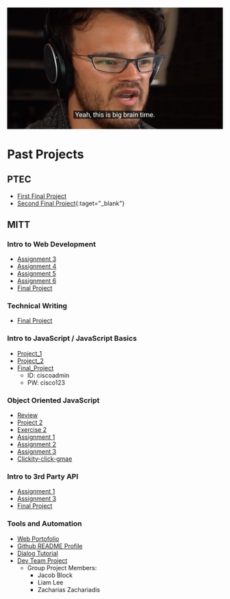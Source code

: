 ![Its Big Brain Time](assets/bigbraintime.jpg "Its Big Brain Time")

# Past Projects

## PTEC
- [First Final Project](https://liam-lee-66.github.io/CyberLife-Website-After-edit-Mark-booster-/index.html)
- [Second Final Project](https://liam-lee-66.github.io/MemoryExpress-Website/){:taget="_blank"}

## MITT 
### Intro to Web Development
- [Assignment 3](https://liam-lee-66.github.io/itwd/Lee_Liam_Assignment_3/index.html)
- [Assignment 4](https://liam-lee-66.github.io/itwd/Lee_Liam_Assignment_4/index.html)
- [Assignment 5](https://liam-lee-66.github.io/itwd/Lee_Liam_Assignment_5/index.html)
- [Assignment 6](https://liam-lee-66.github.io/itwd/Lee_Liam_Assignment_6/index.html)
- [Final Project](https://liam-lee-66.github.io/itwd/Final_Project/index.html)

### Technical Writing 
- [Final Project](https://liam-lee-66.github.io/SD160-Techinical-Writing-Skills---Final-Project-Portofolio/)

### Intro to JavaScript / JavaScript Basics
- [Project_1](https://liam-lee-66.github.io/jsb/Project-1/index.html)
- [Project_2](https://liam-lee-66.github.io/jsb/Project-2/index.html)
- [Final_Project](https://liam-lee-66.github.io/jsb/Final-project/index.html)
    - ID: ciscoadmin
    - PW: cisco123

### Object Oriented JavaScript
- [Review](https://liam-lee-66.github.io/oojs/Liam_Lee_oojs_review/index.html)
- [Project 2](https://liam-lee-66.github.io/oojs/Liam_Lee_oojs_project_2/index.html)
- [Exercise 2](https://liam-lee-66.github.io/oojs/Liam_Lee_oojs_exercise_2/index.html)
- [Assignment 1](https://liam-lee-66.github.io/oojs/Liam_Lee_oojs_assignment_1/index.html)
- [Assignment 2](https://liam-lee-66.github.io/oojs/Liam_Lee_oojs_assignment_2/index.html)
- [Assignment 3](https://liam-lee-66.github.io/oojs/Liam_Lee_oojs_assignment_3/index.html)
- [Clickity-click-gmae](https://liam-lee-66.github.io/Clickity-click-gmae/)

### Intro to 3rd Party API
- [Assignment 1](https://liam-lee-66.github.io/itpa/Liam_Lee_itpa_assignment_1/index.html)
- [Assignment 3](https://liam-lee-66.github.io/itpa/Liam_Lee_itpa_assignment_3/index.html)
- [Final Project](https://liam-lee-66.github.io/itpa/Final_Project/index.html)

### Tools and Automation
- [Web Portofolio](https://liam-lee-66.github.io/WebDevPortofolio/index.html)
- [Github README Profile](https://github.com/Liam-Lee-66/Liam-Lee-66)
- [Dialog Tutorial](https://github.com/Liam-Lee-66/dialogTutorial)
- [Dev Team Project](https://zack-z23.github.io/Dev-Team/)
    - Group Project Members:
        - Jacob Block
        - Liam Lee
        - Zacharias Zachariadis